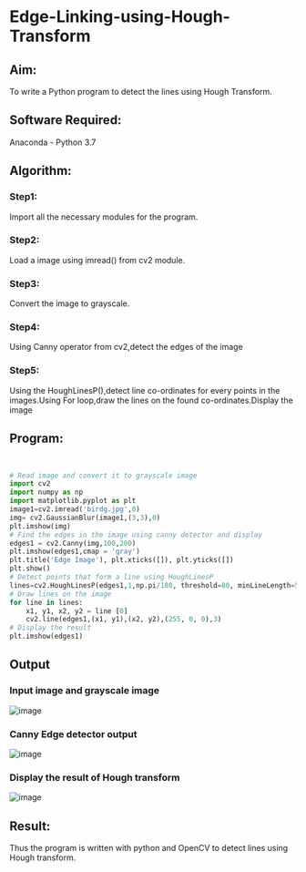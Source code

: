 # Edge-Linking-using-Hough-Transform
## Aim:
To write a Python program to detect the lines using Hough Transform.

## Software Required:
Anaconda - Python 3.7

## Algorithm:
### Step1:

Import all the necessary modules for the program.

### Step2:

Load a image using imread() from cv2 module.

### Step3:

Convert the image to grayscale.

### Step4:

Using Canny operator from cv2,detect the edges of the image

### Step5:

Using the HoughLinesP(),detect line co-ordinates for every points in the images.Using For loop,draw the lines on the found co-ordinates.Display the image


## Program:
```Python


# Read image and convert it to grayscale image
import cv2
import numpy as np
import matplotlib.pyplot as plt
image1=cv2.imread('birdg.jpg',0)
img= cv2.GaussianBlur(image1,(3,3),0)
plt.imshow(img)
# Find the edges in the image using canny detector and display
edges1 = cv2.Canny(img,100,200)
plt.imshow(edges1,cmap = 'gray')
plt.title('Edge Image'), plt.xticks([]), plt.yticks([])
plt.show()
# Detect points that form a line using HoughLinesP
lines=cv2.HoughLinesP(edges1,1,np.pi/180, threshold=80, minLineLength=50,maxLineGap=250)
# Draw lines on the image
for line in lines:
    x1, y1, x2, y2 = line [0] 
    cv2.line(edges1,(x1, y1),(x2, y2),(255, 0, 0),3)
# Display the result
plt.imshow(edges1)


```
## Output

### Input image and grayscale image

![image](https://user-images.githubusercontent.com/81132849/169555299-b6879cc2-b2c0-4dbf-89f1-2d68949623fc.png)



### Canny Edge detector output

![image](https://user-images.githubusercontent.com/81132849/169555345-bda305b8-2772-40fa-bece-ecd69a614d66.png)



### Display the result of Hough transform

![image](https://user-images.githubusercontent.com/81132849/169555402-28dadd00-b4a3-471a-b494-3594daa112c7.png)




## Result:
Thus the program is written with python and OpenCV to detect lines using Hough transform. 
